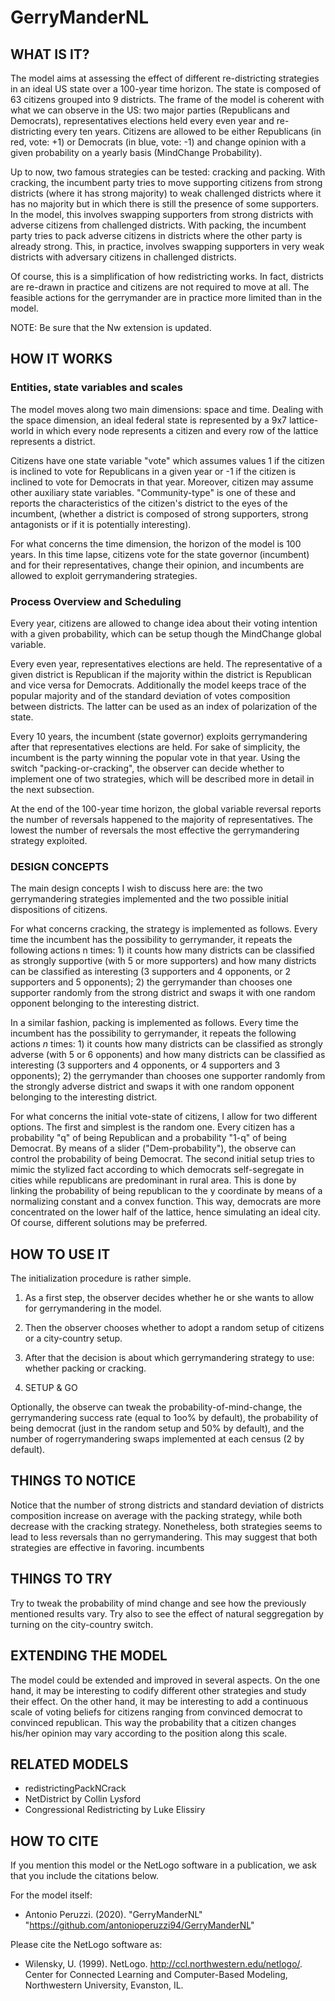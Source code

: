 # GerryManderNL

## WHAT IS IT?

The model aims at assessing the effect of different re-districting strategies in an ideal US state over a 100-year time horizon. The state is composed of 63 citizens grouped into 9 districts. The frame of the model is coherent with what we can observe in the US: two major parties (Republicans and Democrats), representatives elections held every even year and re-districting every ten years. Citizens are allowed to be either Republicans (in red, vote: +1) or Democrats (in blue, vote: -1) and change opinion with a given probability on a yearly basis (MindChange Probability).

Up to now, two famous strategies can be tested: cracking and packing. With cracking, the incumbent party tries to move supporting citizens from strong districts (where it has strong majority) to weak challenged districts where it has no majority but in which there is still the presence of some supporters. In the model, this involves swapping supporters from strong districts with adverse citizens from challenged districts. With packing, the incumbent party tries to pack adverse citizens in districts where the other party is already strong. This, in practice, involves swapping supporters in very weak districts with adversary citizens in challenged districts.

Of course, this is a simplification of how redistricting works. In fact, districts are re-drawn in practice and citizens are not required to move at all. The feasible actions for the gerrymander are in practice more limited than in the model.


NOTE: Be sure that the Nw extension is updated.
## HOW IT WORKS

### Entities, state variables and scales

The model moves along two main dimensions: space and time. Dealing with the space dimension, an ideal federal state is represented by a 9x7 lattice-world in which every node represents a citizen and every row of the lattice represents a district.

Citizens have one state variable "vote" which assumes values 1 if the citizen is inclined to vote for Republicans in a given year or -1  if the citizen is inclined to vote for Democrats in that year.
Moreover, citizen may assume other auxiliary state variables. "Community-type" is one of these and reports the characteristics of the citizen's district to the eyes of the incumbent, (whether a district is composed of strong supporters, strong antagonists or if it is potentially interesting).

For what concerns the time dimension, the horizon of the model is 100 years. In this time lapse, citizens vote for the state governor (incumbent) and for their representatives, change their opinion, and incumbents are allowed to exploit gerrymandering strategies.


### Process Overview and Scheduling
Every year, citizens are allowed to change idea about their voting intention with a given probability, which can be setup though the MindChange global variable. 

Every even year, representatives elections are held. The representative of a given district is Republican if the majority within the district is Republican and vice versa for Democrats. Additionally the model keeps trace of the popular majority and of the standard deviation of votes composition between districts. The latter can be used as an index of polarization of the state.

Every 10 years, the incumbent (state governor) exploits gerrymandering after that representatives elections are held. For sake of simplicity, the incumbent is the party winning the popular vote in that year. Using the switch "packing-or-cracking", the observer can decide whether to implement one of two strategies, which will be described more in detail in the next subsection.

At the end of the 100-year time horizon, the global variable reversal reports the number of reversals happened to the majority of representatives. The lowest the number of reversals the most effective the gerrymandering strategy exploited.

### DESIGN CONCEPTS

The main design concepts I wish to discuss here are: the two gerrymandering strategies implemented and the two possible initial dispositions of citizens.

For what concerns cracking, the strategy is implemented as follows. Every time the incumbent has the possibility to gerrymander, it repeats the following actions n times: 1) it counts how many districts can be classified as strongly supportive (with 5 or more supporters) and how many districts can be classified as interesting (3 supporters and 4 opponents, or 2 supporters and 5 opponents); 2) the gerrymander than chooses one supporter randomly from the strong district and swaps it with one random opponent belonging to the interesting district.

In a similar fashion, packing is implemented as follows. Every time the incumbent has the possibility to gerrymander, it repeats the following actions $n$ times: 1) it counts how many districts can be classified as strongly adverse (with 5 or 6 opponents) and how many districts can be classified as interesting (3 supporters and 4 opponents, or 4 supporters and 3 opponents); 2) the gerrymander than chooses one supporter randomly from the strongly adverse district and swaps it with one random opponent belonging to the interesting district.

For what concerns the initial vote-state of citizens, I allow for two different options. The first and simplest is the random one. Every citizen has a probability "q" of being Republican and a probability "1-q" of being Democrat. By means of a slider ("Dem-probability"), the observe can control the probability of being Democrat. The second initial setup tries to mimic the stylized fact according to which democrats self-segregate in cities while republicans are predominant in rural area. This is done by linking the probability of being republican  to the y coordinate by means of a normalizing constant and a convex function. This way, democrats are more concentrated on the lower half of the lattice, hence simulating an ideal city. Of course, different solutions may be preferred.


## HOW TO USE IT

The initialization procedure is rather simple. 

1) As a first step, the observer decides whether he or she wants to allow for gerrymandering in the model. 

2) Then the observer chooses whether to adopt a random setup of citizens or a city-country setup. 

3) After that the decision is about which gerrymandering strategy to use: whether packing or cracking. 

4) SETUP & GO

Optionally, the observe can tweak the probability-of-mind-change, the gerrymandering  success rate (equal to 1oo% by default), the probability of being democrat (just in the random setup and 50% by default), and the number of rogerrymandering swaps implemented at each census (2 by default).


## THINGS TO NOTICE
Notice that the number of strong districts and standard deviation of districts composition increase on average with the packing strategy, while both decrease with the cracking strategy. Nonetheless, both strategies seems to lead to less reversals than no gerrymandering. This may suggest that both strategies are effective in favoring. incumbents

## THINGS TO TRY
Try to tweak the probability of mind change and see how the previously mentioned results vary. Try also to see the effect of natural seggregation by turning on the city-country switch.

## EXTENDING THE MODEL

The model could be extended and improved in several aspects. On the one hand, it may be interesting to codify different other strategies and study their effect. On the other hand, it may be interesting to add a continuous scale of voting beliefs for citizens ranging from convinced democrat to convinced republican. This way the probability that a citizen changes his/her opinion may vary according to the position along this scale.


## RELATED MODELS

* redistrictingPackNCrack
* NetDistrict by Collin Lysford
* Congressional Redistricting by Luke Elissiry 

## HOW TO CITE

If you mention this model or the NetLogo software in a publication, we ask that you include the citations below.

For the model itself:

* Antonio Peruzzi. (2020).  "GerryManderNL" "https://github.com/antonioperuzzi94/GerryManderNL"

Please cite the NetLogo software as:

* Wilensky, U. (1999). NetLogo. http://ccl.northwestern.edu/netlogo/. Center for Connected Learning and Computer-Based Modeling, Northwestern University, Evanston, IL.

